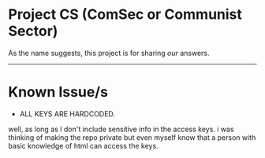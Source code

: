 # Project CS (ComSec or Communist Sector)

As the name suggests, this project is for sharing *our* answers.


---

# Known Issue/s

- ALL KEYS ARE HARDCODED. 

well, as long as I don't include sensitive info in the access keys. i was thinking of making the repo private but even myself know that a person with basic knowledge of html can access the keys.

